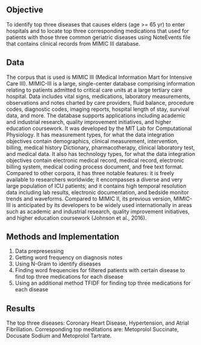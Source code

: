 ## Objective
To identify top three diseases that causes elders (age >= 65 yr) to enter hospitals and to locate top three corresponding medications that used for patients with those three common geriatric diseases using NoteEvents file that contains clinical records from MIMIC III database.

## Data
The corpus that is used is MIMIC III (Medical Information Mart for Intensive Care III). MIMIC-III is a large, single-center database comprising information relating to patients admitted to critical care units at a large tertiary care hospital. Data includes vital signs, medications, laboratory measurements, observations and notes charted by care providers, fluid balance, procedure codes, diagnostic codes, imaging reports, hospital length of stay, survival data, and more. The database supports applications including academic and industrial research, quality improvement initiatives, and higher education coursework. It was developed by the MIT Lab for Computational Physiology. It has measurement types, for what the data integration objectives contain demographics, clinical measurement, intervention, billing, medical history Dictionary, pharmacotherapy, clinical laboratory test, and medical data. It also has technology types, for what the data integration objectives contain electronic medical record, medical record, electronic billing system, medical coding process document, and free text format. Compared to other corpora, it has three notable features: it is freely available to researchers worldwide; it encompasses a diverse and very large population of ICU patients; and it contains high temporal resolution data including lab results, electronic documentation, and bedside monitor trends and waveforms. Compared to MIMIC II, its previous version, MIMIC-III is anticipated by its developers to be widely used internationally in areas such as academic and industrial research, quality improvement initiatives, and higher education coursework (Johnson et al., 2016).

## Methods and Implementation
1) Data prepresessing
2) Getting word frequency on diagnosis notes
3) Using N-Gram to identify diseases
4) Finding word frequencies for filtered patients with certain disease to find top three medications for each disease
5) Using an additional method TFIDF for finding top three medications for each disease

## Results
The top three diseases: Coronary Heart Disease, Hypertension, and Atrial Fibrillation. Corresponding top meditations are: Metoprolol Succinate, Docusate Sodium and Metoprolol Tartrate.

